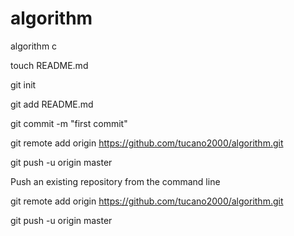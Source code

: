 algorithm
=========

algorithm c

touch README.md

git init

git add README.md

git commit -m "first commit"

git remote add origin https://github.com/tucano2000/algorithm.git

git push -u origin master


Push an existing repository from the command line


git remote add origin https://github.com/tucano2000/algorithm.git

git push -u origin master
